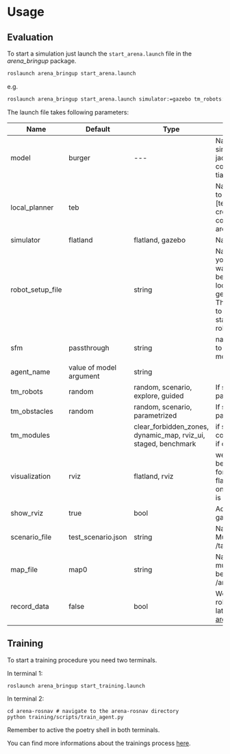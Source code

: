 # Usage

## Evaluation

To start a simulation just launch the `start_arena.launch` file in the _arena_bringup_ package.

```bash
roslaunch arena_bringup start_arena.launch
```
e.g.
```bash
roslaunch arena_bringup start_arena.launch simulator:=gazebo tm_robots:=scenario tm_obstacles:=random tm_modules:=staged model:=jackal map_file:=map_empty sfm:=spinny
```

The launch file takes following parameters:

| Name             | Default                 | Type             | Description                                                                                                                                                                                                         |
| ---------------- | ----------------------- | ---------------- | ------------------------------------------------------------------------------------------------------------------------------------------------------------------------------------------------------------------- |
| model            | burger                  | ---              | Name of the robot you want to simulate. currently [burger, jackal, ridgeback, agvota, rto, cob3, youbot, dingo, waffle, tiago,... ]                                                                                                                                                                             |
| local_planner    | teb                     |                  | Name of the planner you want to use. currently available: [teb, dwa, mpc, cadrl, crowdnav, rlca, aio, applr, cohan, dragon, lflh, sarl, trail, arena (ours), rosnav(ours)]                                                                                                                                                                                |
| simulator      | flatland                | flatland, gazebo | Name of the simulator                                                                                                                                                                                            |
| robot_setup_file |                         | string           | Name of the robot setup file you<br /> want to use. The file should be<br /> located in /task-generator/robot_setup/.<br /> This is only used if you want to <br /> start a simulation with multiple <br /> robots. |
| sfm      | passthrough                   | string             | name of your plugin <br /> to manipulate pedsim movements                                        |
| agent_name       | value of model argument | string           |                                                                                                                                                                                                                     |
| tm_robots        | random                  | random, scenario,<br /> explore, guided | If scenario: specify scenario path
| tm_obstacles     | random                  | random, scenario,<br /> parametrized    | If scenario: specify scenario path
| tm_modules       |                         | clear_forbidden_zones,<br /> dynamic_map, rviz_ui, staged, benchmark                                      |   if staged: specify stages config path,<br /> if dynamic: specify map_file   |
| visualization    | rviz                    | flatland, rviz   | wether rviz or flatland should be used<br /> for visualization. Using flatland is<br /> only possible when flatland<br /> is selected as environment                                                                |
| show_rviz        | true                    | bool             | Activates rviz when using gazebo                                                                                                                                                                                    |
| scenario_file    | test_scenario.json      | string           | Name of the scenario file.<br /> Must be located in<br /> /task-generator/scenarios                                                                                                                                 |
| map_file         | map0                    | string           | Name of the map. The map must <br />be located in<br /> /arena_simulation_setup/maps                                                                                                                                |
| record_data      | false                   | bool             | Wether you want to record the<br /> robot data during the run for <br />later evaluations with the <br />[arena_evaluation](../packages/arena_evaluation.md) package.                                               |

## Training

To start a training procedure you need two terminals.

In terminal 1:

```
roslaunch arena_bringup start_training.launch
```

In terminal 2:

```
cd arena-rosnav # navigate to the arena-rosnav directory
python training/scripts/train_agent.py
```

Remember to active the poetry shell in both terminals.

You can find more informations about the trainings process [here](training.md).
